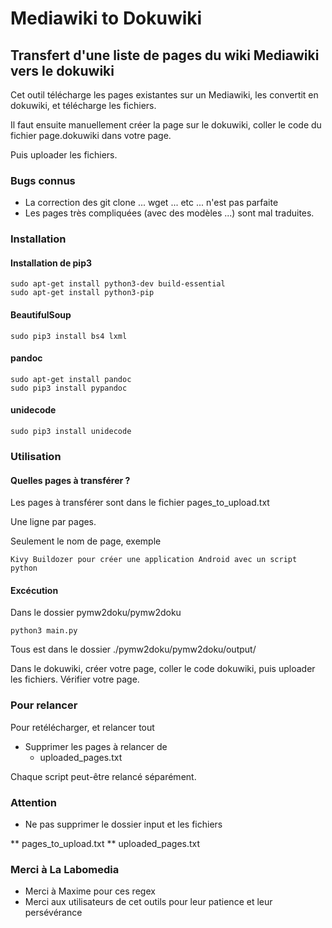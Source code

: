 # Mediawiki to Dokuwiki #

## Transfert d'une liste de pages du wiki Mediawiki vers le dokuwiki ##

Cet outil télécharge les pages existantes sur un Mediawiki, les convertit en dokuwiki,
et télécharge les fichiers.

Il faut ensuite manuellement créer la page sur le dokuwiki,
coller le code du fichier page.dokuwiki dans votre page.

Puis uploader les fichiers.

### Bugs connus ###

* La correction des git clone ... wget ... etc ... n'est pas parfaite
* Les pages très compliquées (avec des modèles ...) sont mal traduites.

### Installation ###

#### Installation de pip3
    sudo apt-get install python3-dev build-essential
    sudo apt-get install python3-pip

#### BeautifulSoup
    sudo pip3 install bs4 lxml

#### pandoc ####
    sudo apt-get install pandoc
    sudo pip3 install pypandoc

#### unidecode ####
    sudo pip3 install unidecode

### Utilisation ###

#### Quelles pages à transférer ?  ####
Les pages à transférer sont dans le fichier pages_to_upload.txt

Une ligne par pages.

Seulement le nom de page, exemple

    Kivy Buildozer pour créer une application Android avec un script python

#### Excécution ####
Dans le dossier pymw2doku/pymw2doku

    python3 main.py

Tous est dans le dossier ./pymw2doku/pymw2doku/output/

Dans le dokuwiki, créer votre page, coller le code dokuwiki,
puis uploader les fichiers. Vérifier votre page.

### Pour relancer ###

Pour  retélécharger, et relancer tout

* Supprimer les pages à relancer de
    * uploaded_pages.txt

Chaque script peut-être relancé séparément.

### Attention  ###

* Ne pas supprimer le dossier input et les fichiers

** pages_to_upload.txt
** uploaded_pages.txt

### Merci à La Labomedia ###
* Merci à Maxime pour ces regex
* Merci aux utilisateurs de cet outils pour leur patience et leur persévérance
